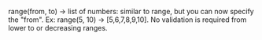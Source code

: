 range(from, to) -> list of numbers: similar to range, but you can now specify the "from". Ex: range(5, 10) -> [5,6,7,8,9,10]. No validation is required from lower to or decreasing ranges.